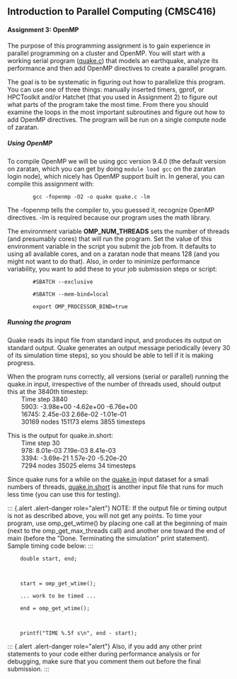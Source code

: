 
## Introduction to Parallel Computing (CMSC416) 
#### Assignment 3: OpenMP


The purpose of this programming assignment is to gain experience in
parallel programming on a cluster and OpenMP. You will start with a
working serial program
([quake.c](https://github.com/CMSC416/CMSC416/blob/886b7c3ed30da6853f7b2be87c76fb1b4f70bb4e/assignment-3/quake.c))
that models an earthquake, analyze its performance and then add OpenMP
directives to create a parallel program.

The goal is to be systematic in figuring out how to parallelize this
program. You can use one of three things: manually inserted timers,
gprof, or HPCToolkit and/or Hatchet (that you used in Assignment 2) to
figure out what parts of the program take the most time. From there you
should examine the loops in the most important subroutines and figure
out how to add OpenMP directives. The program will be run on a single
compute node of zaratan.

##### Using OpenMP

To compile OpenMP we will be using gcc version 9.4.0 (the default
version on zaratan, which you can get by doing `module load gcc` on the
zaratan login node), which nicely has OpenMP support built in. In
general, you can compile this assignment with:

            gcc -fopenmp -O2 -o quake quake.c -lm
            

The -fopenmp tells the compiler to, you guessed it, recognize OpenMP
directives. -lm is required because our program uses the math library.

The environment variable **OMP_NUM_THREADS** sets the number of threads
(and presumably cores) that will run the program. Set the value of this
environment variable in the script you submit the job from. It defaults
to using all available cores, and on a zaratan node that means 128 (and
you might not want to do that). Also, in order to minimize performance
variability, you want to add these to your job submission steps or
script:

            #SBATCH --exclusive

            #SBATCH --mem-bind=local

            export OMP_PROCESSOR_BIND=true
            

##### Running the program

Quake reads its input file from standard input, and produces its output
on standard output. Quake generates an output message periodically
(every 30 of its simulation time steps), so you should be able to tell
if it is making progress.

When the program runs correctly, all versions (serial or parallel)
running the quake.in input, irrespective of the number of threads used,
should output this at the 3840th timestep:\
        Time step 3840\
        5903: -3.98e+00 -4.62e+00 -6.76e+00\
        16745: 2.45e-03 2.66e-02 -1.01e-01\
        30169 nodes 151173 elems 3855 timesteps

This is the output for quake.in.short:\
        Time step 30\
        978: 8.01e-03 7.19e-03 8.41e-03\
        3394: -3.69e-21 1.57e-20 -5.20e-20\
        7294 nodes 35025 elems 34 timesteps

Since quake runs for a while on the
[quake.in](https://www.cs.umd.edu/class/fall2023/cmsc416/assignments/assign3/quake.in)
input dataset for a small numbers of threads,
[quake.in.short](https://www.cs.umd.edu/class/fall2023/cmsc416/assignments/assign3/quake.in.short)
is another input file that runs for much less time (you can use this for
testing).


::: {.alert .alert-danger role="alert"}
NOTE: If the output file or timing output is not as described above, you
will not get any points. To time your program, use omp_get_wtime() by
placing one call at the beginning of main (next to the
omp_get_max_threads call) and another one toward the end of main (before
the \"Done. Terminating the simulation\" print statement). Sample timing
code below:
:::

        double start, end; 



        start = omp_get_wtime(); 

        ... work to be timed ... 

        end = omp_get_wtime(); 



        printf("TIME %.5f s\n", end - start);

          

::: {.alert .alert-danger role="alert"}
Also, if you add any other print statements to your code either during
performance analysis or for debugging, make sure that you comment them
out before the final submission.
:::


